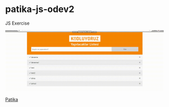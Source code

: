 # patika-js-odev2

JS Exercise

![preview](preview.gif)

[Patika](https://academy.patika.dev/tr/@alpk)
